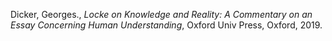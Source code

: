 Dicker, Georges., *Locke on Knowledge and Reality: A Commentary on an Essay Concerning Human Understanding*, Oxford Univ Press, Oxford, 2019.

